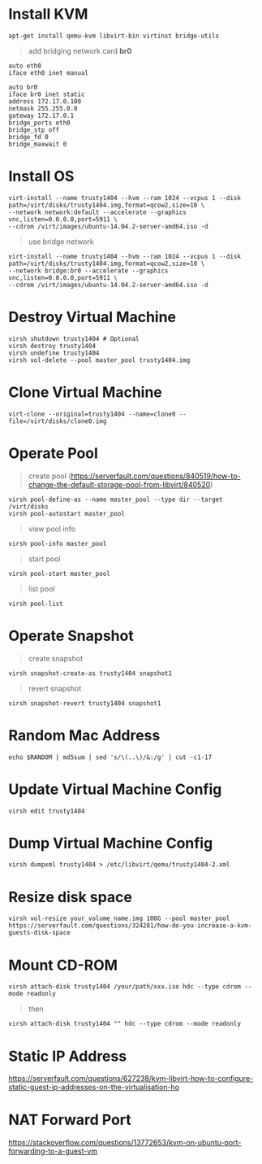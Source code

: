 # Install KVM  

	apt-get install qemu-kvm libvirt-bin virtinst bridge-utils
	
> add bridging network card **br0**  

	auto eth0
	iface eth0 inet manual

	auto br0
	iface br0 inet static
	address 172.17.0.100
	netmask 255.255.0.0
	gateway 172.17.0.1
	bridge_ports eth0
	bridge_stp off
	bridge_fd 0
	bridge_maxwait 0

# Install OS  

	virt-install --name trusty1404 --hvm --ram 1024 --vcpus 1 --disk path=/virt/disks/trusty1404.img,format=qcow2,size=10 \  
	--network network:default --accelerate --graphics vnc,listen=0.0.0.0,port=5911 \  
	--cdrom /virt/images/ubuntu-14.04.2-server-amd64.iso -d  

> use bridge network  

	virt-install --name trusty1404 --hvm --ram 1024 --vcpus 1 --disk path=/virt/disks/trusty1404.img,format=qcow2,size=10 \  
	--network bridge:br0 --accelerate --graphics vnc,listen=0.0.0.0,port=5911 \  
	--cdrom /virt/images/ubuntu-14.04.2-server-amd64.iso -d  

# Destroy Virtual Machine  
  
	virsh shutdown trusty1404 # Optional  
	virsh destroy trusty1404  
	virsh undefine trusty1404  
	virsh vol-delete --pool master_pool trusty1404.img

# Clone Virtual Machine  
  
	virt-clone --original=trusty1404 --name=clone0 --file=/virt/disks/clone0.img

# Operate Pool   

> create pool (https://serverfault.com/questions/840519/how-to-change-the-default-storage-pool-from-libvirt/840520)  

	virsh pool-define-as --name master_pool --type dir --target /virt/disks  
	virsh pool-autostart master_pool  

> view pool info    

	virsh pool-info master_pool  

> start pool  

	virsh pool-start master_pool  

> list pool  

	virsh pool-list  

# Operate Snapshot  

> create snapshot  

	virsh snapshot-create-as trusty1404 snapshot1  

> revert snapshot  

	virsh snapshot-revert trusty1404 snapshot1  

# Random Mac Address
  
	echo $RANDOM | md5sum | sed 's/\(..\)/&:/g' | cut -c1-17

# Update Virtual Machine Config
  
	virsh edit trusty1404  

# Dump Virtual Machine Config  
  
	virsh dumpxml trusty1404 > /etc/libvirt/qemu/trusty1404-2.xml

# Resize disk space  

	virsh vol-resize your_volume_name.img 100G --pool master_pool  
	https://serverfault.com/questions/324281/how-do-you-increase-a-kvm-guests-disk-space  

# Mount CD-ROM  

	virsh attach-disk trusty1404 /your/path/xxx.iso hdc --type cdrom --mode readonly  

> then  

	virsh attach-disk trusty1404 "" hdc --type cdrom --mode readonly  
	
# Static IP Address

https://serverfault.com/questions/627238/kvm-libvirt-how-to-configure-static-guest-ip-addresses-on-the-virtualisation-ho

# NAT Forward Port

https://stackoverflow.com/questions/13772653/kvm-on-ubuntu-port-forwarding-to-a-guest-vm
